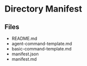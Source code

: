 # Directory Manifest

## Files

- README.md
- agent-command-template.md
- basic-command-template.md
- manifest.json
- manifest.md
